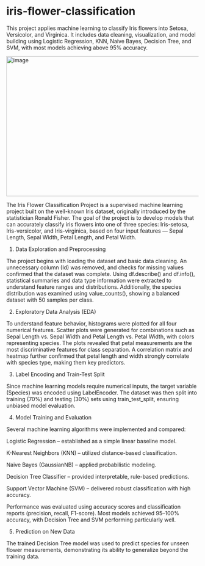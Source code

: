 # iris-flower-classification
This project applies machine learning to classify Iris flowers into Setosa, Versicolor, and Virginica. It includes data cleaning, visualization, and model building using Logistic Regression, KNN, Naive Bayes, Decision Tree, and SVM, with most models achieving above 95% accuracy.

<img width="1024" height="367" alt="image" src="https://github.com/user-attachments/assets/d478738a-c2cd-4a5f-95f7-650973b87b44" />


The Iris Flower Classification Project is a supervised machine learning project built on the well-known Iris dataset, originally introduced by the statistician Ronald Fisher. The goal of the project is to develop models that can accurately classify iris flowers into one of three species: Iris-setosa, Iris-versicolor, and Iris-virginica, based on four input features — Sepal Length, Sepal Width, Petal Length, and Petal Width.

1. Data Exploration and Preprocessing

The project begins with loading the dataset and basic data cleaning. An unnecessary column (Id) was removed, and checks for missing values confirmed that the dataset was complete. Using df.describe() and df.info(), statistical summaries and data type information were extracted to understand feature ranges and distributions. Additionally, the species distribution was examined using value_counts(), showing a balanced dataset with 50 samples per class.

2. Exploratory Data Analysis (EDA)

To understand feature behavior, histograms were plotted for all four numerical features. Scatter plots were generated for combinations such as Sepal Length vs. Sepal Width and Petal Length vs. Petal Width, with colors representing species. The plots revealed that petal measurements are the most discriminative features for class separation.
A correlation matrix and heatmap further confirmed that petal length and width strongly correlate with species type, making them key predictors.

3. Label Encoding and Train-Test Split

Since machine learning models require numerical inputs, the target variable (Species) was encoded using LabelEncoder. The dataset was then split into training (70%) and testing (30%) sets using train_test_split, ensuring unbiased model evaluation.

4. Model Training and Evaluation

Several machine learning algorithms were implemented and compared:

Logistic Regression – established as a simple linear baseline model.

K-Nearest Neighbors (KNN) – utilized distance-based classification.

Naive Bayes (GaussianNB) – applied probabilistic modeling.

Decision Tree Classifier – provided interpretable, rule-based predictions.

Support Vector Machine (SVM) – delivered robust classification with high accuracy.

Performance was evaluated using accuracy scores and classification reports (precision, recall, F1-score). Most models achieved 95–100% accuracy, with Decision Tree and SVM performing particularly well.

5. Prediction on New Data

The trained Decision Tree model was used to predict species for unseen flower measurements, demonstrating its ability to generalize beyond the training data.
